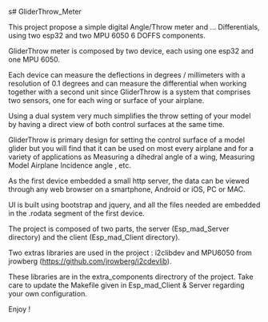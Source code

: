 s# GliderThrow_Meter

This project propose a simple digital Angle/Throw meter and ... Differentials, using two esp32 and two MPU 6050 6 DOFFS components.

GliderThrow meter is composed by two device, each using one esp32 and one MPU 6050.

Each device can measure the deflections in degrees / millimeters with a resolution of 0.1 degrees and can measure the differential when working together with a second unit since GliderThrow is a system that comprises two sensors, one for each wing or surface of your airplane.

Using a dual system very much simplifies the throw setting of your model by having a direct view of both control surfaces at the same time.

GliderThrow is primary design for setting the control surface of a model glider but you will find that it can be used on most every airplane and for a variety of applications as Measuring a dihedral angle of a wing, Measuring Model Airplane Incidence angle , etc.

As the first device embedded a small http server, the data can be viewed through any web browser on a smartphone, Android or iOS, PC or MAC.

UI is built using bootstrap and jquery, and all the files needed are embedded in the .rodata segment of the first device.

The project is composed of two parts, the server (Esp_mad_Server directory) and the client (Esp_mad_Client directory).

Two extras libraries are used in the project : i2clibdev and MPU6050 from jrowberg (https://github.com/jrowberg/i2cdevlib).

These libraries are in the extra_components directrory of the project. Take care to update the Makefile given in Esp_mad_Client & Server regarding your own configuration.

Enjoy !
